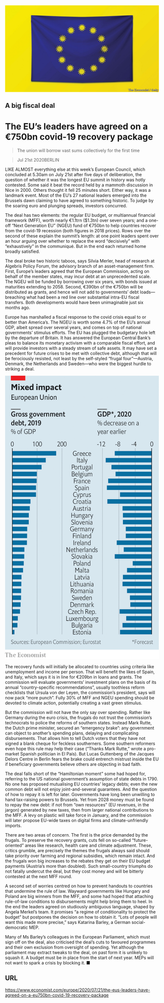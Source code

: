 ![](./images/20200725_EUD001_0.jpg)

## A big fiscal deal

# The EU’s leaders have agreed on a €750bn covid-19 recovery package

> The union will borrow vast sums collectively for the first time

> Jul 21st 2020BERLIN

LIKE ALMOST everything else at this week’s European Council, which concluded at 5.30am on July 21st after five days of deliberation, the question of whether it was the longest EU summit in history was hotly contested. Some said it beat the record held by a mammoth discussion in Nice in 2000. Others thought it fell 25 minutes short. Either way, it was a landmark event. Most of the EU’s 27 national leaders emerged into the Brussels dawn claiming to have agreed to something historic. To judge by the soaring euro and plunging spreads, investors concurred.

The deal has two elements: the regular EU budget, or multiannual financial framework (MFF), worth nearly €1.1trn ($1.3tn) over seven years; and a one-off “Next Generation EU” (NGEU) fund of €750bn to help countries recover from the covid-19 recession (both figures in 2018 prices). Rows over the second of these explain the summit’s length: at one point leaders spent over an hour arguing over whether to replace the word “decisively” with “exhaustively” in the communiqué. But in the end each returned home broadly satisfied.

The deal broke two historic taboos, says Silvia Merler, head of research at Algebris Policy Forum, the advisory branch of an asset-management firm. First, Europe’s leaders agreed that the European Commission, acting on behalf of the member states, may incur debt at an unprecedented scale. The NGEU will be funded by borrowing over six years, with bonds issued at maturities extending to 2058. Second, €390bn of the €750bn will be distributed as grants, and hence will not add to governments’ debt loads—breaching what had been a red line over substantial intra-EU fiscal transfers. Both developments would have been unimaginable just six months ago.

Europe has marshalled a fiscal response to the covid crisis equal to or better than America’s. The NGEU is worth some 4.7% of the EU’s annual GDP, albeit spread over several years, and comes on top of national governments’ stimulus efforts. The EU has plugged the budgetary hole left by the departure of Britain. It has answered the European Central Bank’s pleas to balance its monetary activism with a comparable fiscal effort, and will provide investors with a steady stream of safe assets. It may have set a precedent for future crises to be met with collective debt, although that will be ferociously resisted, not least by the self-styled “frugal four”—Austria, Denmark, the Netherlands and Sweden—who were the biggest hurdle to striking a deal.

![](./images/20200725_EUC597_0.png)

The recovery funds will initially be allocated to countries using criteria like unemployment and income per person. That will benefit the likes of Spain, and Italy, which says it is in line for €209bn in loans and grants. The commission will evaluate governments’ investment plans on the basis of its annual “country-specific recommendations”, usually toothless reform checklists that Ursula von der Leyen, the commission’s president, says will now pack “more punch”. Fully 30% of MFF and NGEU spending should be devoted to climate action, potentially creating a vast green stimulus.

But the commission will not have the only say over spending. Rather like Germany during the euro crisis, the frugals do not trust the commission’s technocrats to police the reforms of southern states. Instead Mark Rutte, the Dutch prime minister, secured an “emergency brake”: any government can object to another’s spending plans, delaying and complicating disbursements. That allows him to tell Dutch voters that they have not signed a blank cheque for feckless southerners. Some southern reformers even hope this rule may help their case (“Thanks Mark Rutte,” wrote a pro-market Spanish politician in El País). But Lucas Guttenberg of the Jacques Delors Centre in Berlin fears the brake could entrench mistrust inside the EU if beneficiary governments believe others are objecting in bad faith.

The deal falls short of the “Hamiltonian moment” some had hoped for, referring to the US national government’s assumption of state debts in 1790. No one has proposed mutualising EU countries’ legacy debts; even the new common debt will not enjoy joint-and-several guarantees. And the question of how to repay it is left for later. Governments have long been unwilling to hand tax-raising powers to Brussels. Yet from 2028 money must be found to repay the new debt: if not from “own resources” (EU revenues, in the jargon) generated by new taxes, then from larger national contributions to the MFF. A levy on plastic will take force in January, and the commission will later propose EU-wide taxes on digital firms and climate-unfriendly imports.

There are two areas of concern. The first is the price demanded by the frugals. To preserve the recovery grants, cuts fell on so-called “future-oriented” areas like research, health care and climate adjustment. These, critics grumble, are precisely the themes the frugals always said should take priority over farming and regional subsidies, which remain intact. And the frugals won big increases to the rebates they get on their EU budget payments (Austria’s more than doubled). Such small-country triumphs do not fatally undercut the deal, but they cost money and will be bitterly contested at the next MFF round.

A second set of worries centred on how to prevent handouts to countries that undermine the rule of law. Wayward governments like Hungary and Poland are big winners from the MFF, and some had hoped that attaching rule-of-law conditions to disbursements might help bring them to heel. In the end the leaders agreed on studiously ambiguous language, shaped by Angela Merkel’s team. It promises “a regime of conditionality to protect the budget” but postpones the decision on how to obtain it. “Lots of people will want this made more precise,” says Katarina Barley, a German social-democratic MEP.

Many of Ms Barley’s colleagues in the European Parliament, which must sign off on the deal, also criticised the deal’s cuts to favoured programmes and their own exclusion from oversight of spending. Yet although the parliament may extract tweaks to the deal, on past form it is unlikely to squash it. A budget must be in place from the start of next year. MEPs will not want to spark a crisis by blocking it. ■

## URL

https://www.economist.com/europe/2020/07/21/the-eus-leaders-have-agreed-on-a-eu750bn-covid-19-recovery-package
